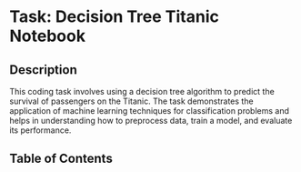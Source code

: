 # Task: Decision Tree Titanic Notebook

## Description
This coding task involves using a decision tree algorithm to predict the survival of passengers on the Titanic. The task demonstrates the application of machine learning techniques for classification problems and helps in understanding how to preprocess data, train a model, and evaluate its performance.

## Table of Contents
